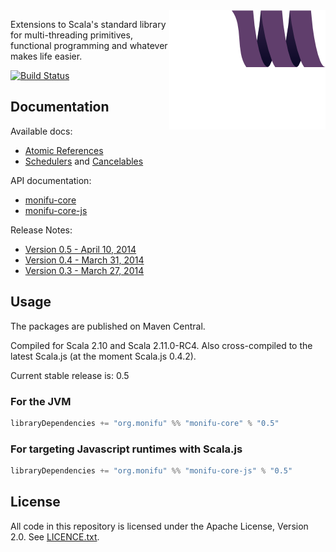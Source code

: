 <img src="docs/assets/monifu.png" align="right" />

Extensions to Scala's standard library for multi-threading primitives, functional programming and whatever makes life easier.

[![Build Status](https://travis-ci.org/alexandru/monifu.png?branch=0.5-SNAPSHOT)](https://travis-ci.org/alexandru/monifu)

## Documentation

Available docs:

* [Atomic References](docs/atomic.md) 
* [Schedulers](docs/schedulers.md) and [Cancelables](docs/cancelables.md)

API documentation:

* [monifu-core](http://www.monifu.org/monifu-core/current/api/)
* [monifu-core-js](http://www.monifu.org/monifu-core-js/current/api/)

Release Notes:

* [Version 0.5 - April 10, 2014](/docs/release-notes/0.5.md)
* [Version 0.4 - March 31, 2014](/docs/release-notes/0.4.md)
* [Version 0.3 - March 27, 2014](/docs/release-notes/0.3.md)

## Usage

The packages are published on Maven Central.

Compiled for Scala 2.10 and Scala 2.11.0-RC4. Also cross-compiled to
the latest Scala.js (at the moment Scala.js 0.4.2).

Current stable release is: 0.5

### For the JVM

```scala
libraryDependencies += "org.monifu" %% "monifu-core" % "0.5"
```

### For targeting Javascript runtimes with Scala.js

```scala
libraryDependencies += "org.monifu" %% "monifu-core-js" % "0.5"
```

## License

All code in this repository is licensed under the Apache License, Version 2.0.
See [LICENCE.txt](./LICENSE.txt).